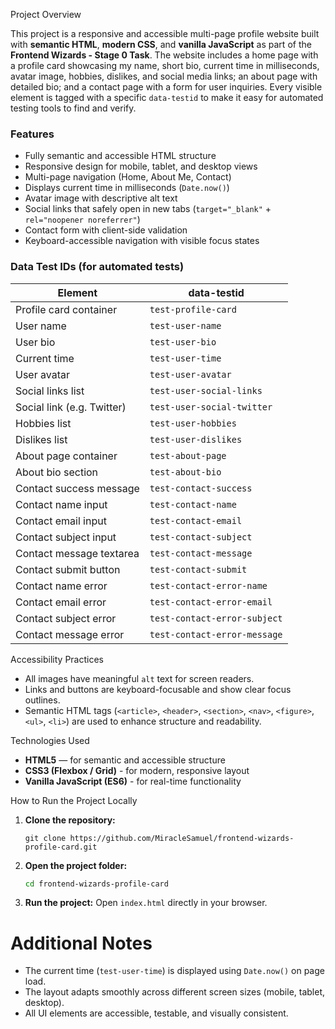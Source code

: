 Project Overview

This project is a responsive and accessible multi-page profile website built with **semantic HTML**, **modern CSS**, and **vanilla JavaScript** as part of the **Frontend Wizards - Stage 0 Task**.
The website includes a home page with a profile card showcasing my name, short bio, current time in milliseconds, avatar image, hobbies, dislikes, and social media links; an about page with detailed bio; and a contact page with a form for user inquiries.
Every visible element is tagged with a specific `data-testid` to make it easy for automated testing tools to find and verify.

### Features

- Fully semantic and accessible HTML structure
- Responsive design for mobile, tablet, and desktop views
- Multi-page navigation (Home, About Me, Contact)
- Displays current time in milliseconds (`Date.now()`)
- Avatar image with descriptive alt text
- Social links that safely open in new tabs (`target="_blank"` + `rel="noopener noreferrer"`)
- Contact form with client-side validation
- Keyboard-accessible navigation with visible focus states

### Data Test IDs (for automated tests)

| Element                    | data-testid                |
|----------------------------|----------------------------|
| Profile card container     | `test-profile-card`        |
| User name                  | `test-user-name`           |
| User bio                   | `test-user-bio`            |
| Current time               | `test-user-time`           |
| User avatar                | `test-user-avatar`         |
| Social links list          | `test-user-social-links`   |
| Social link (e.g. Twitter) | `test-user-social-twitter` |
| Hobbies list               | `test-user-hobbies`        |
| Dislikes list              | `test-user-dislikes`       |
| About page container       | `test-about-page`          |
| About bio section          | `test-about-bio`           |
| Contact success message    | `test-contact-success`     |
| Contact name input         | `test-contact-name`        |
| Contact email input        | `test-contact-email`       |
| Contact subject input      | `test-contact-subject`     |
| Contact message textarea   | `test-contact-message`     |
| Contact submit button      | `test-contact-submit`      |
| Contact name error         | `test-contact-error-name`  |
| Contact email error        | `test-contact-error-email` |
| Contact subject error      | `test-contact-error-subject` |
| Contact message error      | `test-contact-error-message` |

 Accessibility Practices
- All images have meaningful `alt` text for screen readers.
- Links and buttons are keyboard-focusable and show clear focus outlines.
- Semantic HTML tags (`<article>`, `<header>`, `<section>`, `<nav>`, `<figure>`, `<ul>`, `<li>`) are used to enhance structure and readability.

Technologies Used
- **HTML5** — for semantic and accessible structure
- **CSS3 (Flexbox / Grid)** - for modern, responsive layout
- **Vanilla JavaScript (ES6)** - for real-time functionality

 How to Run the Project Locally
1. **Clone the repository:**
   ```
   git clone https://github.com/MiracleSamuel/frontend-wizards-profile-card.git
   ```

2. **Open the project folder:**
   ```bash
   cd frontend-wizards-profile-card
   ```

3. **Run the project:**
    Open `index.html` directly in your browser.

# Additional Notes

- The current time (`test-user-time`) is displayed using `Date.now()` on page load.
- The layout adapts smoothly across different screen sizes (mobile, tablet, desktop).
- All UI elements are accessible, testable, and visually consistent.
